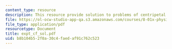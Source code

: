 ```yaml
---
content_type: resource
description: This resource provide solution to problems of centripetal force experiment.
file: https://ol-ocw-studio-app-qa.s3.amazonaws.com/courses/8-01x-physics-i-classical-mechanics-with-an-experimental-focus-fall-2002/b8b104b52f0a30c4faedaf91c762c523_expt_cf_sol.pdf
file_type: application/pdf
resourcetype: Document
title: expt_cf_sol.pdf
uid: b8b104b5-2f0a-30c4-faed-af91c762c523
---
```

